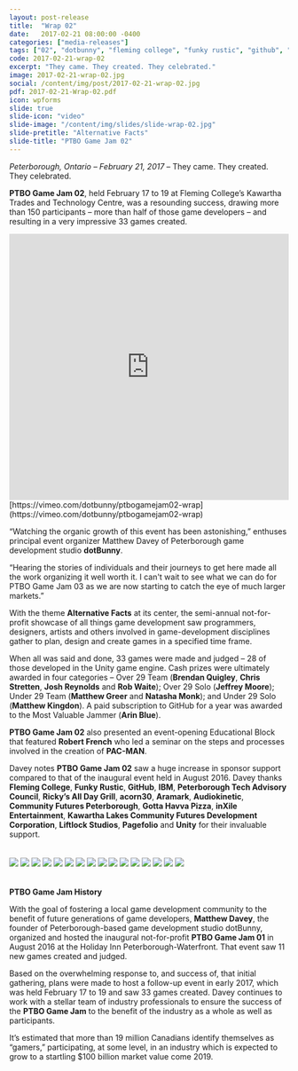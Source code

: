 ```yaml
---
layout: post-release
title:  "Wrap 02"
date:   2017-02-21 08:00:00 -0400
categories: ["media-releases"]
tags: ["02", "dotbunny", "fleming college", "funky rustic", "github", "ibm", "ptac", "rickys", "acorn30", "aramark", "audiokinetic", "peterborough cfdc", "gotta havva pizza", "inxile entertainment", "kawartha lakes cfdc", "liftlock studios", "pagefolio", "unity", "wrap"]
code: 2017-02-21-wrap-02
excerpt: "They came. They created. They celebrated."
image: 2017-02-21-wrap-02.jpg
social: /content/img/post/2017-02-21-wrap-02.jpg
pdf: 2017-02-21-Wrap-02.pdf
icon: wpforms
slide: true
slide-icon: "video"
slide-image: "/content/img/slides/slide-wrap-02.jpg"
slide-pretitle: "Alternative Facts"
slide-title: "PTBO Game Jam 02"
---
```

_Peterborough, Ontario – February 21, 2017_ – They came. They created. They celebrated.
  
**PTBO Game Jam 02**, held February 17 to 19 at Fleming College’s Kawartha Trades and Technology Centre, was a resounding success, drawing more than 150 participants – more than half of those game developers – and resulting in a very impressive 33 games created.

<iframe class="release-video" id="release-video" src="https://player.vimeo.com/video/206754059?api=1&player_id=release-video" frameborder="0" webkitAllowFullScreen mozallowfullscreen allowFullScreen width="100%" height="480"></iframe>
[https://vimeo.com/dotbunny/ptbogamejam02-wrap](https://vimeo.com/dotbunny/ptbogamejam02-wrap)

“Watching the organic growth of this event has been astonishing,” enthuses principal event organizer Matthew Davey of Peterborough game development studio **dotBunny**. 

“Hearing the stories of individuals and their journeys to get here made all the work organizing it well worth it. I can't wait to see what we can do for PTBO Game Jam 03 as we are now starting to catch the eye of much larger markets.”

With the theme **Alternative Facts** at its center, the semi-annual not-for-profit showcase of all things game development saw programmers, designers, artists and others involved in game-development disciplines gather to plan, design and create games in a specified time frame. 

When all was said and done, 33 games were made and judged – 28 of those developed in the Unity game engine. Cash prizes were ultimately awarded in four categories – Over 29 Team (**Brendan Quigley**, **Chris Stretten**, **Josh Reynolds** and **Rob Waite**); Over 29 Solo (**Jeffrey Moore**); Under 29 Team (**Matthew Greer** and **Natasha Monk**); and Under 29 Solo (**Matthew Kingdon**). A paid subscription to GitHub for a year was awarded to the Most Valuable Jammer (**Arin Blue**).  

**PTBO Game Jam 02** also presented an event-opening Educational Block that featured **Robert French** who led a seminar on the steps and processes involved in the creation of **PAC-MAN**.

Davey notes **PTBO Game Jam 02** saw a huge increase in sponsor support compared to that of the inaugural event held in August 2016. Davey thanks **Fleming College**, **Funky Rustic**, **GitHub**, **IBM**, **Peterborough Tech Advisory Council**, **Ricky’s All Day Grill**, **acorn30**, **Aramark**, **Audiokinetic**, **Community Futures Peterborough**, **Gotta Havva Pizza**, **inXile Entertainment**, **Kawartha Lakes Community Futures Development Corporation**, **Liftlock Studios**, **Pagefolio** and **Unity** for their invaluable support.
<br><br><br>
<a href="http://ptbogamejam.com/files/events/02/PTBOGameJam02-000.png"><img class="release-image" hdpi="true" src="/content/img/event/02/release/000.jpg"></a>
<a href="http://ptbogamejam.com/files/events/02/PTBOGameJam02-001.png"><img class="release-image" hdpi="true" src="/content/img/event/02/release/001.jpg"></a>
<a href="http://ptbogamejam.com/files/events/02/PTBOGameJam02-002.png"><img class="release-image" hdpi="true" src="/content/img/event/02/release/002.jpg"></a>
<a href="http://ptbogamejam.com/files/events/02/PTBOGameJam02-003.png"><img class="release-image" hdpi="true" src="/content/img/event/02/release/003.jpg"></a>
<a href="http://ptbogamejam.com/files/events/02/PTBOGameJam02-004.png"><img class="release-image" hdpi="true" src="/content/img/event/02/release/004.jpg"></a>
<a href="http://ptbogamejam.com/files/events/02/PTBOGameJam02-005.png"><img class="release-image" hdpi="true" src="/content/img/event/02/release/005.jpg"></a>
<a href="http://ptbogamejam.com/files/events/02/PTBOGameJam02-006.png"><img class="release-image" hdpi="true" src="/content/img/event/02/release/006.jpg"></a>
<a href="http://ptbogamejam.com/files/events/02/PTBOGameJam02-007.png"><img class="release-image" hdpi="true" src="/content/img/event/02/release/007.jpg"></a>
<a href="http://ptbogamejam.com/files/events/02/PTBOGameJam02-008.png"><img class="release-image" hdpi="true" src="/content/img/event/02/release/008.jpg"></a>
<a href="http://ptbogamejam.com/files/events/02/PTBOGameJam02-009.png"><img class="release-image" hdpi="true" src="/content/img/event/02/release/009.jpg"></a>
<a href="http://ptbogamejam.com/files/events/02/PTBOGameJam02-010.png"><img class="release-image" hdpi="true" src="/content/img/event/02/release/010.jpg"></a>
<a href="http://ptbogamejam.com/files/events/02/PTBOGameJam02-011.png"><img class="release-image" hdpi="true" src="/content/img/event/02/release/011.jpg"></a>
<a href="http://ptbogamejam.com/files/events/02/PTBOGameJam02-012.png"><img class="release-image" hdpi="true" src="/content/img/event/02/release/012.jpg"></a>
<a href="http://ptbogamejam.com/files/events/02/PTBOGameJam02-013.png"><img class="release-image" hdpi="true" src="/content/img/event/02/release/013.jpg"></a>
<a href="http://ptbogamejam.com/files/events/02/PTBOGameJam02-014.png"><img class="release-image" hdpi="true" src="/content/img/event/02/release/014.jpg"></a>
<a href="http://ptbogamejam.com/files/events/02/PTBOGameJam02-015.png"><img class="release-image" hdpi="true" src="/content/img/event/02/release/015.jpg"></a>
<br><br><br>
**PTBO Game Jam History**  
  
With the goal of fostering a local game development community to the benefit of future generations of game developers, **Matthew Davey**, the founder of Peterborough-based game development studio dotBunny, organized and hosted the inaugural not-for-profit **PTBO Game Jam 01** in August 2016 at the Holiday Inn Peterborough-Waterfront. That event saw 11 new games created and judged. 
  
Based on the overwhelming response to, and success of, that initial gathering, plans were made to host a follow-up event in early 2017, which was held February 17 to 19 and saw 33 games created. Davey continues to work with a stellar team of industry professionals to ensure the success of the **PTBO Game Jam** to the benefit of the industry as a whole as well as participants. 
  
It’s estimated that more than 19 million Canadians identify themselves as “gamers,” participating, at some level, in an industry which is expected to grow to a startling $100 billion market value come 2019.
